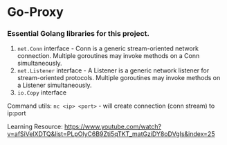 # Go-Proxy

### Essential Golang libraries for this project.

1. `net.Conn` interface - Conn is a generic stream-oriented network connection. Multiple goroutines may invoke methods on a Conn simultaneously.
2. `net.Listener` interface - A Listener is a generic network listener for stream-oriented protocols. Multiple goroutines may invoke methods on a Listener simultaneously.
3. `io.Copy` interface


Command utils:
`nc <ip> <port>` - will create connection (conn stream) to ip:port


Learning Resource: https://www.youtube.com/watch?v=afSiVelXDTQ&list=PLpOlyC6B9Zti5qTKT_matGziDY8oDVgIs&index=25
